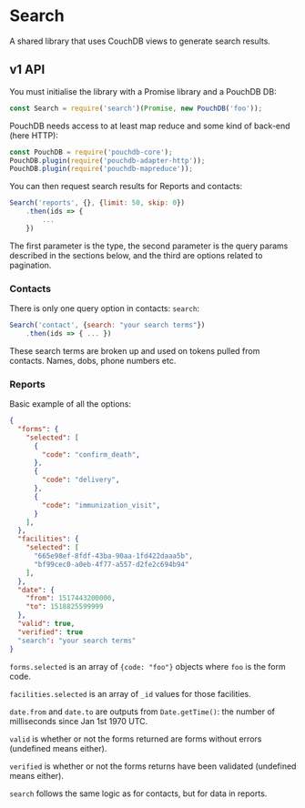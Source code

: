 # Search

A shared library that uses CouchDB views to generate search results.

## v1 API

You must initialise the library with a Promise library and a PouchDB DB:

```js
const Search = require('search')(Promise, new PouchDB('foo'));
```

PouchDB needs access to at least map reduce and some kind of back-end (here HTTP):

```js
const PouchDB = require('pouchdb-core');
PouchDB.plugin(require('pouchdb-adapter-http'));
PouchDB.plugin(require('pouchdb-mapreduce'));
```

You can then request search results for Reports and contacts:

```js
Search('reports', {}, {limit: 50, skip: 0})
    .then(ids => {
        ...
    })
```

The first parameter is the type, the second parameter is the query params described in the sections below, and the third are options related to pagination.

### Contacts

There is only one query option in contacts: `search`:

```js
Search('contact', {search: "your search terms"})
    .then(ids => { ... })
```

These search terms are broken up and used on tokens pulled from contacts. Names, dobs, phone numbers etc.

### Reports

Basic example of all the options:

```json
{
  "forms": {
    "selected": [
      {
        "code": "confirm_death",
      },
      {
        "code": "delivery",
      },
      {
        "code": "immunization_visit",
      }
    ],
  },
  "facilities": {
    "selected": [
      "665e98ef-8fdf-43ba-90aa-1fd422daaa5b",
      "bf99cec0-a0eb-4f77-a557-d2fe2c694b94"
    ],
  },
  "date": {
    "from": 1517443200000,
    "to": 1518825599999
  },
  "valid": true,
  "verified": true
  "search": "your search terms"
}
```

`forms.selected` is an array of `{code: "foo"}` objects where `foo` is the form code.

`facilities.selected` is an array of `_id` values for those facilities.

`date.from` and `date.to` are outputs from `Date.getTime()`: the number of milliseconds since Jan 1st 1970 UTC.

`valid` is whether or not the forms returned are forms without errors (undefined means either).

`verified` is whether or not the forms returns have been validated (undefined means either).

`search` follows the same logic as for contacts, but for data in reports.
